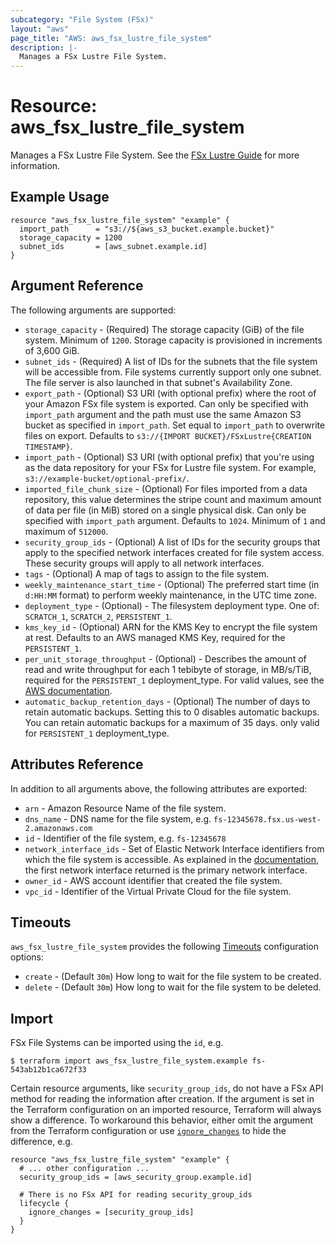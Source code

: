 ```yaml
---
subcategory: "File System (FSx)"
layout: "aws"
page_title: "AWS: aws_fsx_lustre_file_system"
description: |-
  Manages a FSx Lustre File System.
---
```


# Resource: aws_fsx_lustre_file_system

Manages a FSx Lustre File System. See the [FSx Lustre Guide](https://docs.aws.amazon.com/fsx/latest/LustreGuide/what-is.html) for more information.

## Example Usage

```hcl
resource "aws_fsx_lustre_file_system" "example" {
  import_path      = "s3://${aws_s3_bucket.example.bucket}"
  storage_capacity = 1200
  subnet_ids       = [aws_subnet.example.id]
}
```

## Argument Reference

The following arguments are supported:

* `storage_capacity` - (Required) The storage capacity (GiB) of the file system. Minimum of `1200`. Storage capacity is provisioned in increments of 3,600 GiB.
* `subnet_ids` - (Required) A list of IDs for the subnets that the file system will be accessible from. File systems currently support only one subnet. The file server is also launched in that subnet's Availability Zone.
* `export_path` - (Optional) S3 URI (with optional prefix) where the root of your Amazon FSx file system is exported. Can only be specified with `import_path` argument and the path must use the same Amazon S3 bucket as specified in `import_path`. Set equal to `import_path` to overwrite files on export. Defaults to `s3://{IMPORT BUCKET}/FSxLustre{CREATION TIMESTAMP}`.
* `import_path` - (Optional) S3 URI (with optional prefix) that you're using as the data repository for your FSx for Lustre file system. For example, `s3://example-bucket/optional-prefix/`.
* `imported_file_chunk_size` - (Optional) For files imported from a data repository, this value determines the stripe count and maximum amount of data per file (in MiB) stored on a single physical disk. Can only be specified with `import_path` argument. Defaults to `1024`. Minimum of `1` and maximum of `512000`.
* `security_group_ids` - (Optional) A list of IDs for the security groups that apply to the specified network interfaces created for file system access. These security groups will apply to all network interfaces.
* `tags` - (Optional) A map of tags to assign to the file system.
* `weekly_maintenance_start_time` - (Optional) The preferred start time (in `d:HH:MM` format) to perform weekly maintenance, in the UTC time zone.
* `deployment_type` - (Optional) - The filesystem deployment type. One of: `SCRATCH_1`, `SCRATCH_2`, `PERSISTENT_1`.
* `kms_key_id` - (Optional) ARN for the KMS Key to encrypt the file system at rest. Defaults to an AWS managed KMS Key, required for the `PERSISTENT_1`.
* `per_unit_storage_throughput` - (Optional) - Describes the amount of read and write throughput for each 1 tebibyte of storage, in MB/s/TiB, required for the `PERSISTENT_1` deployment_type. For valid values, see the [AWS documentation](https://docs.aws.amazon.com/fsx/latest/APIReference/API_CreateFileSystemLustreConfiguration.html).
* `automatic_backup_retention_days` - (Optional) The number of days to retain automatic backups. Setting this to 0 disables automatic backups. You can retain automatic backups for a maximum of 35 days. only valid for `PERSISTENT_1` deployment_type.

## Attributes Reference

In addition to all arguments above, the following attributes are exported:

* `arn` - Amazon Resource Name of the file system.
* `dns_name` - DNS name for the file system, e.g. `fs-12345678.fsx.us-west-2.amazonaws.com`
* `id` - Identifier of the file system, e.g. `fs-12345678`
* `network_interface_ids` - Set of Elastic Network Interface identifiers from which the file system is accessible. As explained in the [documentation](https://docs.aws.amazon.com/fsx/latest/LustreGuide/mounting-on-premises.html), the first network interface returned is the primary network interface.
* `owner_id` - AWS account identifier that created the file system.
* `vpc_id` - Identifier of the Virtual Private Cloud for the file system.

## Timeouts

`aws_fsx_lustre_file_system` provides the following [Timeouts](/docs/configuration/resources.html#timeouts)
configuration options:

* `create` - (Default `30m`) How long to wait for the file system to be created.
* `delete` - (Default `30m`) How long to wait for the file system to be deleted.

## Import

FSx File Systems can be imported using the `id`, e.g.

```
$ terraform import aws_fsx_lustre_file_system.example fs-543ab12b1ca672f33
```

Certain resource arguments, like `security_group_ids`, do not have a FSx API method for reading the information after creation. If the argument is set in the Terraform configuration on an imported resource, Terraform will always show a difference. To workaround this behavior, either omit the argument from the Terraform configuration or use [`ignore_changes`](/docs/configuration/resources.html#ignore_changes) to hide the difference, e.g.

```hcl
resource "aws_fsx_lustre_file_system" "example" {
  # ... other configuration ...
  security_group_ids = [aws_security_group.example.id]

  # There is no FSx API for reading security_group_ids
  lifecycle {
    ignore_changes = [security_group_ids]
  }
}
```
